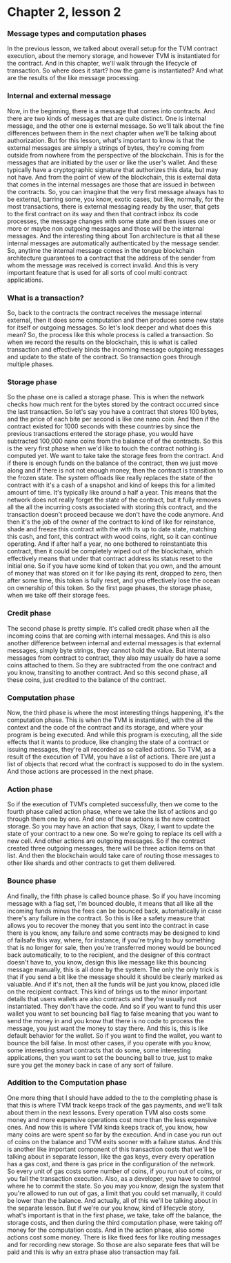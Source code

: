 # **Chapter 2, lesson 2**
### Message types and computation phases

In the previous lesson, we talked about overall setup for the TVM contract execution, about the memory storage, and however TVM is instantiated for the contract. And in this chapter, we'll walk through the lifecycle of transaction. So where does it start? how the game is instantiated? And what are the results of the like message processing. 

### Internal and external message
Now, in the beginning, there is a message that comes into contracts. And there are two kinds of messages that are quite distinct. One is internal message, and the other one is external message. So we'll talk about the fine differences between them in the next chapter when we'll be talking about authorization. But for this lesson, what's important to know is that the external messages are simply a strings of bytes, they're coming from outside from nowhere from the perspective of the blockchain. This is for the messages that are initiated by the user or like the user's wallet. And these typically have a cryptographic signature that authorizes this data, but may not have. And from the point of view of the blockchain, this is external data that comes in the internal messages are those that are issued in between the contracts. So, you can imagine that the very first message always has to be external, barring some, you know, exotic cases, but like, normally, for the most transactions, there is external messaging ready by the user, that gets to the first contract on its way and then that contract inbox its code processes, the message changes with some state and then issues one or more or maybe non outgoing messages and those will be the internal messages. And the interesting thing about Ton architecture is that all these internal messages are automatically authenticated by the message sender. So, anytime the internal message comes in the tongue blockchain architecture guarantees to a contract that the address of the sender from whom the message was received is correct invalid. And this is very important feature that is used for all sorts of cool multi contract applications.
### What is a transaction?
So, back to the contracts the contract receives the message internal external, then it does some computation and then produces some new state for itself or outgoing messages. So let's look deeper and what does this mean? So, the process like this whole process is called a transaction. So when we record the results on the blockchain, this is what is called transaction and effectively binds the incoming message outgoing messages and update to the state of the contract. So transaction goes through multiple phases. 
### Storage phase
So the phase one is called a storage phase. This is when the network checks how much rent for the bytes stored by the contract occurred since the last transaction. So let's say you have a contract that stores 100 bytes, and the price of each bite per second is like one nano coin. And then if the contract existed for 1000 seconds with these countries by since the previous transactions entered the storage phase, you would have subtracted 100,000 nano coins from the balance of of the contracts. So this is the very first phase when we'd like to touch the contract nothing is computed yet. We want to take take the storage fees from the contract. And if there is enough funds on the balance of the contract, then we just move along and if there is not not enough money, then the contract is transition to the frozen state. The system offloads like really replaces the state of the contract with it's a cash of a snapshot and kind of keeps this for a limited amount of time. It's typically like around a half a year. This means that the network does not really forget the state of the contract, but it fully removes all the all the incurring costs associated with storing this contract, and the transaction doesn't proceed because we don't have the code anymore. And then it's the job of the owner of the contract to kind of like for reinstance, shade and freeze this contract with the with its up to date state, matching this cash, and font, this contract with wood coins, right, so it can continue operating. And if after half a year, no one bothered to reinstantiate this contract, then it could be completely wiped out of the blockchain, which effectively means that under that contract address its status reset to the initial one. So if you have some kind of token that you own, and the amount of money that was stored on it for like paying its rent, dropped to zero, then after some time, this token is fully reset, and you effectively lose the ocean on ownership of this token. So the first page phases, the storage phase, when we take off their storage fees.
### Credit phase
The second phase is pretty simple. It's called credit phase when all the incoming coins that are coming with internal messages. And this is also another difference between internal and external messages is that external messages, simply byte strings, they cannot hold the value. But internal messages from contract to contract, they also may usually do have a some coins attached to them. So they are subtracted from the one contract and you know, transiting to another contract. And so this second phase, all these coins, just credited to the balance of the contract.
### Computation phase
Now, the third phase is where the most interesting things happening, it's the computation phase. This is when the TVM is instantiated, with the all the context and the code of the contract and its storage, and where your program is being executed. And while this program is executing, all the side effects that it wants to produce, like changing the state of a contract or issuing messages, they're all recorded as so called actions. So TVM, as a result of the execution of TVM, you have a list of actions. There are just a list of objects that record what the contract is supposed to do in the system. And those actions are processed in the next phase.
### Action phase
So if the execution of TVM’s completed successfully, then we come to the fourth phase called action phase, where we take the list of actions and go through them one by one. And one of these actions is the new contract storage. So you may have an action that says, Okay, I want to update the state of your contract to a new one. So we're going to replace its cell with a new cell. And other actions are outgoing messages. So if the contract created three outgoing messages, there will be three action items on that list. And then the blockchain would take care of routing those messages to other like shards and other contracts to get them delivered.
### Bounce phase
And finally, the fifth phase is called bounce phase. So if you have incoming message with a flag set, I'm bounced double, it means that all like all the incoming funds minus the fees can be bounced back, automatically in case there's any failure in the contract. So this is like a safety measure that allows you to recover the money that you sent into the contract in case there is you know, any failure and some contracts may be designed to kind of failsafe this way, where, for instance, if you're trying to buy something that is no longer for sale, then you're transferred money would be bounced back automatically, to to the recipient, and the designer of this contract doesn't have to, you know, design this like message like this bouncing message manually, this is all done by the system. The only the only trick is that if you send a bit like the message should it should be clearly marked as valuable. And if it's not, then all the funds will be just you know, placed idle on the recipient contract. This kind of brings us to the minor important details that users wallets are also contracts and they're usually not instantiated. They don't have the code. And so if you want to fund this user wallet you want to set bouncing ball flag to false meaning that you want to send the money in and you know that there is no code to process the message, you just want the money to stay there. And this is, this is like default behavior for the wallet. So if you want to find the wallet, you want to bounce the bill false. In most other cases, if you operate with you know, some interesting smart contracts that do some, some interesting applications, then you want to set the bouncing ball to true, just to make sure you get the money back in case of any sort of failure.
### Addition to the Computation phase
One more thing that I should have added to the to the completing phase is that this is where TVM track keeps track of the gas payments, and we'll talk about them in the next lessons. Every operation TVM also costs some money and more expensive operations cost more than the less expensive ones. And now this is where TVM kinda keeps track of, you know, how many coins are were spent so far by the execution. And in case you run out of coins on the balance and TVM exits sooner with a failure status. And this is another like important component of this transaction costs that we'll be talking about in separate lesson, like the gas keys, every every operation has a gas cost, and there is gas price in the configuration of the network. So every unit of gas costs some number of coins, if you run out of coins, or you fail the transaction execution. Also, as a developer, you have to control where he to commit the state. So you may you know, design the system that you're allowed to run out of gas, a limit that you could set manually, it could be lower than the balance. And actually, all of this we'll be talking about in the separate lesson. But if we're our you know, kind of lifecycle story, what's important is that in the first phase, we take, take off the balance, the storage costs, and then during the third computation phase, were taking off money for the computation costs. And in the action phase, also some actions cost some money. There is like fixed fees for like routing messages and for recording new storage. So those are also separate fees that will be paid and this is why an extra phase also transaction may fail.
